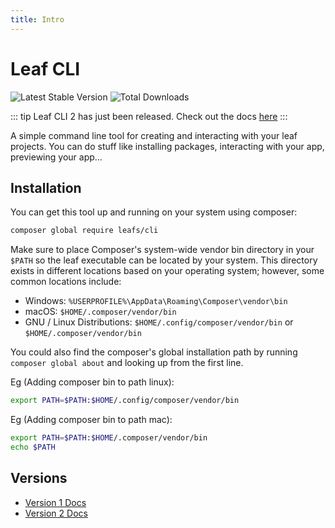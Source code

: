 ```yaml
---
title: Intro
---
```


# Leaf CLI

![Latest Stable Version](https://poser.pugx.org/leafs/cli/v/stable)
![Total Downloads](https://poser.pugx.org/leafs/cli/downloads)

::: tip
Leaf CLI 2 has just been released. Check out the docs [here](/cli/v/2.0/)
:::

A simple command line tool for creating  and interacting with your leaf projects. You can do stuff like installing packages, interacting with your app, previewing your app...

## Installation

You can get this tool up and running on your system using composer:

```bash
composer global require leafs/cli
```

Make sure to place Composer's system-wide vendor bin directory in your `$PATH` so the leaf executable can be located by your system. This directory exists in different locations based on your operating system; however, some common locations include:

- Windows: `%USERPROFILE%\AppData\Roaming\Composer\vendor\bin`
- macOS: `$HOME/.composer/vendor/bin`
- GNU / Linux Distributions: `$HOME/.config/composer/vendor/bin` or `$HOME/.composer/vendor/bin`

You could also find the composer's global installation path by running `composer global about` and looking up from the first line.

Eg (Adding composer bin to path linux):

```sh
export PATH=$PATH:$HOME/.config/composer/vendor/bin
```

Eg (Adding composer bin to path mac):

```sh
export PATH=$PATH:$HOME/.composer/vendor/bin
echo $PATH
```

## Versions

- [Version 1 Docs](/cli/v/1.0/)
- [Version 2 Docs](/cli/v/2.0/)
